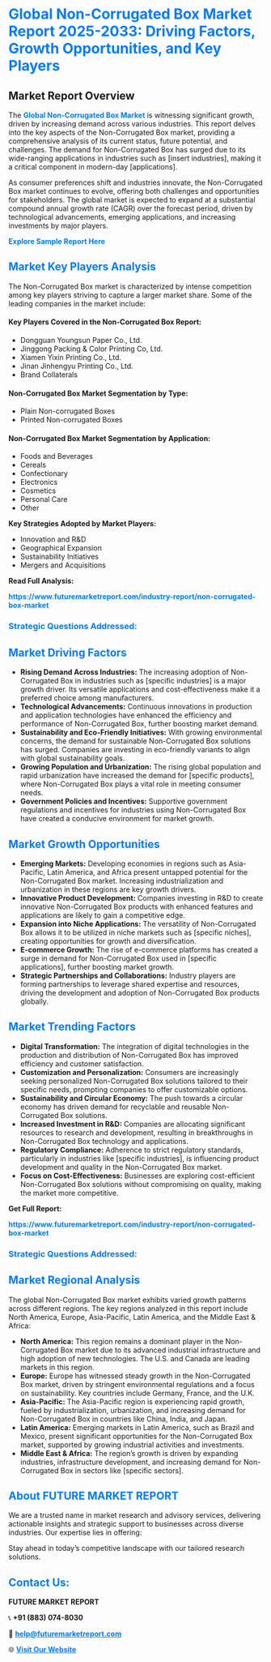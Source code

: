 <h1 style="color: #007BFF;">Global Non-Corrugated Box Market Report 2025-2033: Driving Factors, Growth Opportunities, and Key Players</h1>

<section id="overview">
<h2>Market Report Overview</h2>
<p>The <a href="https://www.futuremarketreport.com/industry-report/non-corrugated-box-market" style="color: #007BFF; text-decoration: none;"><strong>Global Non-Corrugated Box Market</strong></a> is witnessing significant growth, driven by increasing demand across various industries. This report delves into the key aspects of the Non-Corrugated Box market, providing a comprehensive analysis of its current status, future potential, and challenges. The demand for Non-Corrugated Box has surged due to its wide-ranging applications in industries such as [insert industries], making it a critical component in modern-day [applications].</p>
<p>As consumer preferences shift and industries innovate, the Non-Corrugated Box market continues to evolve, offering both challenges and opportunities for stakeholders. The global market is expected to expand at a substantial compound annual growth rate (CAGR) over the forecast period, driven by technological advancements, emerging applications, and increasing investments by major players.</p>
</section>

<section id="overview">
<p><a href="https://www.futuremarketreport.com/request-sample/reportId=86152" style="color: #007BFF; text-decoration: none;"><strong>Explore Sample Report Here</strong></a></p>
</section>

<section id="key-players">
<h2 style="color: #007BFF;">Market Key Players Analysis</h2>
<p>The Non-Corrugated Box market is characterized by intense competition among key players striving to capture a larger market share. Some of the leading companies in the market include:</p>
<h4>Key Players Covered in the Non-Corrugated Box Report:</h4>
<ul><li>Dongguan Youngsun Paper Co., Ltd.</li><li>Jinggong Packing &amp; Color Printing Co, Ltd.</li><li>Xiamen Yixin Printing Co., Ltd.</li><li>Jinan Jinhengyu Printing Co., Ltd.</li><li>Brand Collaterals</li></ul>
<h4>Non-Corrugated Box Market Segmentation by Type:</h4>
<ul><li>Plain Non-corrugated Boxes</li><li>Printed Non-corrugated Boxes</li></ul>

<h4>Non-Corrugated Box Market Segmentation by Application:</h4>
<ul><li>Foods and Beverages</li><li>Cereals</li><li>Confectionary</li><li>Electronics</li><li>Cosmetics</li><li>Personal Care</li><li>Other</li></ul>
<p><strong>Key Strategies Adopted by Market Players:</strong></p>
<ul>
<li>Innovation and R&D</li>
<li>Geographical Expansion</li>
<li>Sustainability Initiatives</li>
<li>Mergers and Acquisitions</li>
</ul>
</section>

<section>
<p><strong>Read Full Analysis: </strong></p><a href="https://www.futuremarketreport.com/industry-report/non-corrugated-box-market" style="color: #007BFF; text-decoration: none;"><strong>https://www.futuremarketreport.com/industry-report/non-corrugated-box-market</strong></a>
<h3 style="color: #007BFF;">Strategic Questions Addressed:</h3>
</section>

<section id="driving-factors">
<h2 style="color: #007BFF;">Market Driving Factors</h2>
<ul>
<li><strong>Rising Demand Across Industries:</strong> The increasing adoption of Non-Corrugated Box in industries such as [specific industries] is a major growth driver. Its versatile applications and cost-effectiveness make it a preferred choice among manufacturers.</li>
<li><strong>Technological Advancements:</strong> Continuous innovations in production and application technologies have enhanced the efficiency and performance of Non-Corrugated Box, further boosting market demand.</li>
<li><strong>Sustainability and Eco-Friendly Initiatives:</strong> With growing environmental concerns, the demand for sustainable Non-Corrugated Box solutions has surged. Companies are investing in eco-friendly variants to align with global sustainability goals.</li>
<li><strong>Growing Population and Urbanization:</strong> The rising global population and rapid urbanization have increased the demand for [specific products], where Non-Corrugated Box plays a vital role in meeting consumer needs.</li>
<li><strong>Government Policies and Incentives:</strong> Supportive government regulations and incentives for industries using Non-Corrugated Box have created a conducive environment for market growth.</li>
</ul>
</section>

<section id="growth-opportunities">
<h2 style="color: #007BFF;">Market Growth Opportunities</h2>
<ul>
<li><strong>Emerging Markets:</strong> Developing economies in regions such as Asia-Pacific, Latin America, and Africa present untapped potential for the Non-Corrugated Box market. Increasing industrialization and urbanization in these regions are key growth drivers.</li>
<li><strong>Innovative Product Development:</strong> Companies investing in R&D to create innovative Non-Corrugated Box products with enhanced features and applications are likely to gain a competitive edge.</li>
<li><strong>Expansion into Niche Applications:</strong> The versatility of Non-Corrugated Box allows it to be utilized in niche markets such as [specific niches], creating opportunities for growth and diversification.</li>
<li><strong>E-commerce Growth:</strong> The rise of e-commerce platforms has created a surge in demand for Non-Corrugated Box used in [specific applications], further boosting market growth.</li>
<li><strong>Strategic Partnerships and Collaborations:</strong> Industry players are forming partnerships to leverage shared expertise and resources, driving the development and adoption of Non-Corrugated Box products globally.</li>
</ul>
</section>

<section id="trending-factors">
<h2 style="color: #007BFF;">Market Trending Factors</h2>
<ul>
<li><strong>Digital Transformation:</strong> The integration of digital technologies in the production and distribution of Non-Corrugated Box has improved efficiency and customer satisfaction.</li>
<li><strong>Customization and Personalization:</strong> Consumers are increasingly seeking personalized Non-Corrugated Box solutions tailored to their specific needs, prompting companies to offer customizable options.</li>
<li><strong>Sustainability and Circular Economy:</strong> The push towards a circular economy has driven demand for recyclable and reusable Non-Corrugated Box solutions.</li>
<li><strong>Increased Investment in R&D:</strong> Companies are allocating significant resources to research and development, resulting in breakthroughs in Non-Corrugated Box technology and applications.</li>
<li><strong>Regulatory Compliance:</strong> Adherence to strict regulatory standards, particularly in industries like [specific industries], is influencing product development and quality in the Non-Corrugated Box market.</li>
<li><strong>Focus on Cost-Effectiveness:</strong> Businesses are exploring cost-efficient Non-Corrugated Box solutions without compromising on quality, making the market more competitive.</li>
</ul>
</section>

<section>
<p><strong>Get Full Report: </strong></p><a href="https://www.futuremarketreport.com/industry-report/non-corrugated-box-market" style="color: #007BFF; text-decoration: none;"><strong>https://www.futuremarketreport.com/industry-report/non-corrugated-box-market</strong></a>
<h3 style="color: #007BFF;">Strategic Questions Addressed:</h3>
</section>


<section id="regional-analysis">
<h2 style="color: #007BFF;">Market Regional Analysis</h2>
<p>The global Non-Corrugated Box market exhibits varied growth patterns across different regions. The key regions analyzed in this report include North America, Europe, Asia-Pacific, Latin America, and the Middle East & Africa:</p>
<ul>
<li><strong>North America:</strong> This region remains a dominant player in the Non-Corrugated Box market due to its advanced industrial infrastructure and high adoption of new technologies. The U.S. and Canada are leading markets in this region.</li>
<li><strong>Europe:</strong> Europe has witnessed steady growth in the Non-Corrugated Box market, driven by stringent environmental regulations and a focus on sustainability. Key countries include Germany, France, and the U.K.</li>
<li><strong>Asia-Pacific:</strong> The Asia-Pacific region is experiencing rapid growth, fueled by industrialization, urbanization, and increasing demand for Non-Corrugated Box in countries like China, India, and Japan.</li>
<li><strong>Latin America:</strong> Emerging markets in Latin America, such as Brazil and Mexico, present significant opportunities for the Non-Corrugated Box market, supported by growing industrial activities and investments.</li>
<li><strong>Middle East & Africa:</strong> The region’s growth is driven by expanding industries, infrastructure development, and increasing demand for Non-Corrugated Box in sectors like [specific sectors].</li>
</ul>
</section>

<footer>
<h2 style="color: #007BFF;">About FUTURE MARKET REPORT</h2>
<p>We are a trusted name in market research and advisory services, delivering actionable insights and strategic support to businesses across diverse industries. Our expertise lies in offering:</p>

<p>Stay ahead in today’s competitive landscape with our tailored research solutions.</p>

<h2 style="color: #007BFF;">Contact Us:</h2>
<p><strong>FUTURE MARKET REPORT</strong></p>
<p>📞 <strong>+91 (883) 074-8030</strong></p>
<p>📧 <strong><a href="mailto:help@futuremarketreport.com" style="color: #007BFF;">help@futuremarketreport.com</a></strong></p>
<p>🌐 <strong><a href="https://www.futuremarketreport.com/" style="color: #007BFF;">Visit Our Website</a></strong></p>
</footer>
